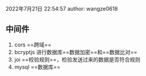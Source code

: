 2022年7月21日 22:54:57
author: wangze0618

## 中间件

1. cors ==跨域==
2. bcryptjs 进行数据库==数据加密==和==数据比对==
3. joi ==校验规则==，检验发送过来的数据是否符合规则
4. mysql ==数据库==
